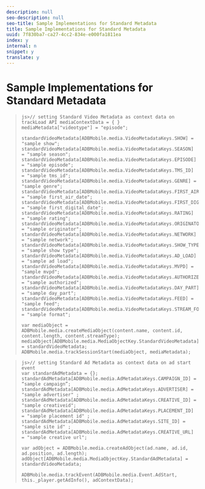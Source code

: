 ```yaml
---
description: null
seo-description: null
seo-title: Sample Implementations for Standard Metadata
title: Sample Implementations for Standard Metadata
uuid: 7f830ba7-ca27-4cc2-834e-e000fa1811ea
index: y
internal: n
snippet: y
translate: y
---
```


# Sample Implementations for Standard Metadata


>
>```
>js>// setting Standard Video Metadata as context data on trackLoad API mediaContextData = { } 
>mediaMetadata["videotype"] = "episode"; 
> 
>standardVideoMetadata[ADBMobile.media.VideoMetadataKeys.SHOW] = "sample show"; 
>standardVideoMetadata[ADBMobile.media.VideoMetadataKeys.SEASON] = "sample season"; 
>standardVideoMetadata[ADBMobile.media.VideoMetadataKeys.EPISODE] = "sample episode"; 
>standardVideoMetadata[ADBMobile.media.VideoMetadataKeys.TMS_ID] = "sample tms_id"; 
>standardVideoMetadata[ADBMobile.media.VideoMetadataKeys.GENRE] = "sample genre"; 
>standardVideoMetadata[ADBMobile.media.VideoMetadataKeys.FIRST_AIR_DATE] = "sample first_air_date"; 
>standardVideoMetadata[ADBMobile.media.VideoMetadataKeys.FIRST_DIGITAL_DATE] = "sample first_digital_date"; 
>standardVideoMetadata[ADBMobile.media.VideoMetadataKeys.RATING] = "sample rating"; 
>standardVideoMetadata[ADBMobile.media.VideoMetadataKeys.ORIGINATOR] = "sample originator"; 
>standardVideoMetadata[ADBMobile.media.VideoMetadataKeys.NETWORK] = "sample network"; 
>standardVideoMetadata[ADBMobile.media.VideoMetadataKeys.SHOW_TYPE] = "sample show type"; 
>standardVideoMetadata[ADBMobile.media.VideoMetadataKeys.AD_LOAD] = "sample ad load"; 
>standardVideoMetadata[ADBMobile.media.VideoMetadataKeys.MVPD] = "sample mvpd"; 
>standardVideoMetadata[ADBMobile.media.VideoMetadataKeys.AUTHORIZED] = "sample authorized"; 
>standardVideoMetadata[ADBMobile.media.VideoMetadataKeys.DAY_PART] = "sample day_part"; 
>standardVideoMetadata[ADBMobile.media.VideoMetadataKeys.FEED] = "sample feed"; 
>standardVideoMetadata[ADBMobile.media.VideoMetadataKeys.STREAM_FORMAT] = "sample format"; 
> 
>var mediaObject = ADBMobile.media.createMediaObject(content.name, content.id, content.length, content.streamType); 
>mediaObject[ADBMobile.media.MediaObjectKey.StandardVideoMetadata] = standardVideoMetadata; 
>ADBMobile.media.trackSessionStart(mediaObject, mediaMetadata); 
>
>```


>
>```
>js>// setting Standard Ad Metadata as context data on ad start event 
>var standardAdMetadata = {}; 
>standardAdMetadata[ADBMobile.media.AdMetadataKeys.CAMPAIGN_ID] = “sample campaign”; 
>standardAdMetadata[ADBMobile.media.AdMetadataKeys.ADVERTISER] = "sample advertiser" ; 
>standardAdMetadata[ADBMobile.media.AdMetadataKeys.CREATIVE_ID] = "sample creativeid"; 
>standardAdMetadata[ADBMobile.media.AdMetadataKeys.PLACEMENT_ID] = "sample placement id" ; 
>standardAdMetadata[ADBMobile.media.AdMetadataKeys.SITE_ID] = "sample site id" ; 
>standardAdMetadata[ADBMobile.media.AdMetadataKeys.CREATIVE_URL] = "sample creative url"; 
> 
>var adObject = ADBMobile.media.createAdObject(ad.name, ad.id, ad.position, ad.length); 
>adObject[ADBMobile.media.MediaObjectKey.StandardAdMetadata] = standardVideoMetadata; 
> 
>ADBMobile.media.trackEvent(ADBMobile.media.Event.AdStart, this._player.getAdInfo(), adContextData);
>```

